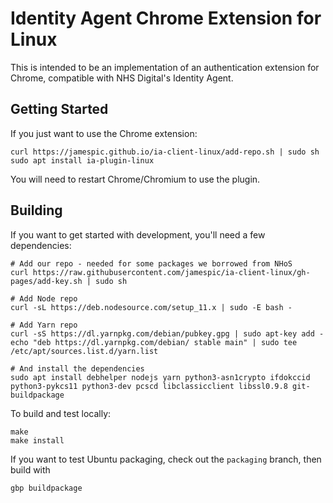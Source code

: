Identity Agent Chrome Extension for Linux
=========================================

This is intended to be an implementation of an authentication extension for
Chrome, compatible with NHS Digital's Identity Agent.

Getting Started
---------------

If you just want to use the Chrome extension:

```
curl https://jamespic.github.io/ia-client-linux/add-repo.sh | sudo sh
sudo apt install ia-plugin-linux
```

You will need to restart Chrome/Chromium to use the plugin.

Building
--------

If you want to get started with development, you'll need a few dependencies:

```
# Add our repo - needed for some packages we borrowed from NHoS
curl https://raw.githubusercontent.com/jamespic/ia-client-linux/gh-pages/add-key.sh | sudo sh

# Add Node repo
curl -sL https://deb.nodesource.com/setup_11.x | sudo -E bash -

# Add Yarn repo
curl -sS https://dl.yarnpkg.com/debian/pubkey.gpg | sudo apt-key add -
echo "deb https://dl.yarnpkg.com/debian/ stable main" | sudo tee /etc/apt/sources.list.d/yarn.list

# And install the dependencies
sudo apt install debhelper nodejs yarn python3-asn1crypto ifdokccid python3-pykcs11 python3-dev pcscd libclassicclient libssl0.9.8 git-buildpackage
```

To build and test locally:

```
make
make install
```

If you want to test Ubuntu packaging, check out the `packaging` branch, then build with 
```
gbp buildpackage
```
